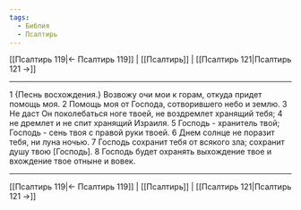 ```yaml
---
tags:
  - Библия
  - Псалтирь
---
```

[[Псалтирь 119|← Псалтирь 119]] | [[Псалтирь]] | [[Псалтирь 121|Псалтирь 121 →]]

---
1 {Песнь восхождения.} Возвожу очи мои к горам, откуда придет помощь моя.
2 Помощь моя от Господа, сотворившего небо и землю.
3 Не даст Он поколебаться ноге твоей, не воздремлет хранящий тебя;
4 не дремлет и не спит хранящий Израиля.
5 Господь - хранитель твой; Господь - сень твоя с правой руки твоей.
6 Днем солнце не поразит тебя, ни луна ночью.
7 Господь сохранит тебя от всякого зла; сохранит душу твою [Господь].
8 Господь будет охранять выхождение твое и вхождение твое отныне и вовек.

---
[[Псалтирь 119|← Псалтирь 119]] | [[Псалтирь]] | [[Псалтирь 121|Псалтирь 121 →]]